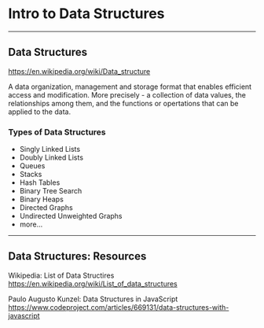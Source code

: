 # Intro to Data Structures

---

## Data Structures

<https://en.wikipedia.org/wiki/Data_structure>

A data organization, management and storage format that enables efficient access and modification. More precisely - a collection of data values, the relationships among them, and the functions or opertations that can be applied to the data.

### Types of Data Structures

* Singly Linked Lists
* Doubly Linked Lists
* Queues
* Stacks
* Hash Tables
* Binary Tree Search
* Binary Heaps
* Directed Graphs
* Undirected Unweighted Graphs
* more...

---

## Data Structures: Resources

Wikipedia: List of Data Structires
<https://en.wikipedia.org/wiki/List_of_data_structures>

Paulo Augusto Kunzel: Data Structures in JavaScript
<https://www.codeproject.com/articles/669131/data-structures-with-javascript>